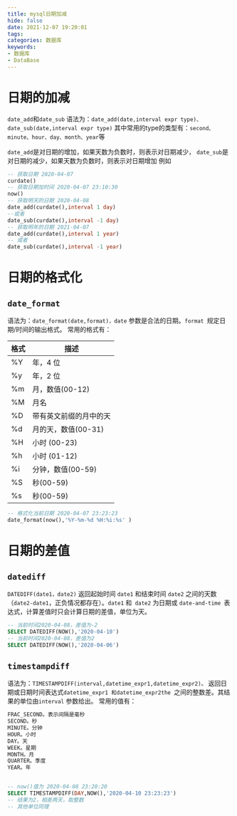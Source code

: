 ```yaml
---
title: mysql日期加减
hide: false
date: 2021-12-07 19:20:01
tags:
categories: 数据库
keywords:
- 数据库
- DataBase
---
```


# 日期的加减
`date_add`和`date_sub`
语法为：`date_add(date,interval expr type)、date_sub(date,interval expr type)`
其中常用的type的类型有：`second、minute、hour、day、month、year`等

`date_add`是对日期的增加，如果天数为负数时，则表示对日期减少，
`date_sub`是对日期的减少，如果天数为负数时，则表示对日期增加
例如
```sql
-- 获取日期 2020-04-07
curdate()
-- 获取日期加时间 2020-04-07 23:10:30
now()
-- 获取明天的日期 2020-04-08
date_add(curdate(),interval 1 day)
--或者
date_sub(curdate(),interval -1 day)
-- 获取明年的日期 2021-04-07
date_add(curdate(),interval 1 year)
-- 或者
date_sub(curdate(),interval -1 year)
```

# 日期的格式化
## `date_format`

语法为：`date_format(date,format)，date` 参数是合法的日期。`format `规定日期/时间的输出格式。
常用的格式有：

格式 |	描述
---- | ---
%Y |	年，4 位
%y |	年，2 位
%m |	月，数值(00-12)
%M |	月名
%D |	带有英文前缀的月中的天
%d |	月的天，数值(00-31)
%H |	小时 (00-23)
%h |	小时 (01-12)
%i |	分钟，数值(00-59)
%S |	秒(00-59)
%s |	秒(00-59)
```sql
-- 格式化当前日期 2020-04-07 23:23:23
date_format(now(),'%Y-%m-%d %H:%i:%s' )
```
# 日期的差值
## `datediff`
`DATEDIFF(date1，date2)` 返回起始时间 `date1` 和结束时间 `date2` 之间的天数（`date2-date1`，正负情况都存在）。`date1` 和` date2` 为日期或 `date-and-time `表达式，计算差值时只会计算日期的差值，单位为天。
```sql
-- 当前时间2020-04-08，差值为-2
SELECT DATEDIFF(NOW(),'2020-04-10') 
-- 当前时间2020-04-08，差值为2
SELECT DATEDIFF(NOW(),'2020-04-06') 
```

## `timestampdiff`
语法为：`TIMESTAMPDIFF(interval,datetime_expr1,datetime_expr2)。`
返回日期或日期时间表达式`datetime_expr1 和datetime_expr2the `之间的整数差。其结果的单位由`interval` 参数给出。
常用的值有：
```sql
FRAC_SECOND。表示间隔是毫秒
SECOND。秒
MINUTE。分钟
HOUR。小时
DAY。天
WEEK。星期
MONTH。月
QUARTER。季度
YEAR。年


-- now()值为 2020-04-08 23:20:20
SELECT TIMESTAMPDIFF(DAY,NOW(),'2020-04-10 23:23:23') 
-- 结果为2，相差两天，取整数
-- 其他单位同理
```
